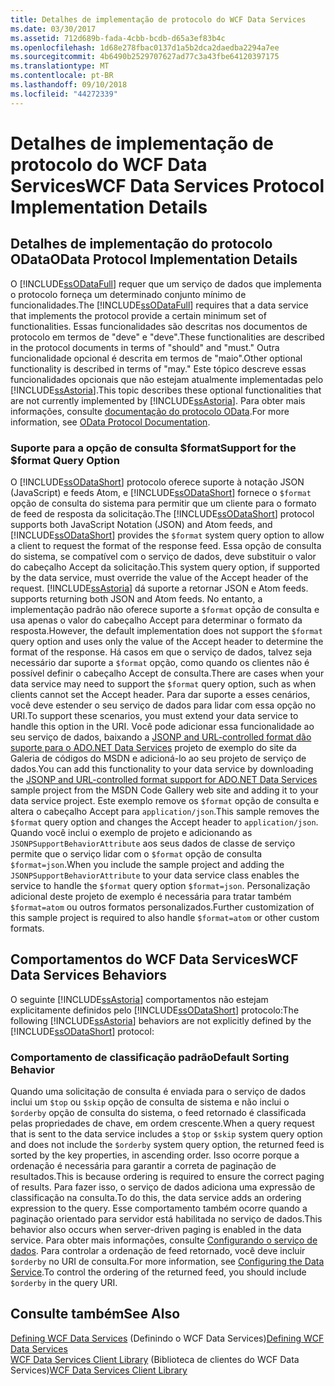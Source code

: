 ```yaml
---
title: Detalhes de implementação de protocolo do WCF Data Services
ms.date: 03/30/2017
ms.assetid: 712d689b-fada-4cbb-bcdb-d65a3ef83b4c
ms.openlocfilehash: 1d68e278fbac0137d1a5b2dca2daedba2294a7ee
ms.sourcegitcommit: 4b6490b2529707627ad77c3a43fbe64120397175
ms.translationtype: MT
ms.contentlocale: pt-BR
ms.lasthandoff: 09/10/2018
ms.locfileid: "44272339"
---
```

# <a name="wcf-data-services-protocol-implementation-details"></a><span data-ttu-id="338db-102">Detalhes de implementação de protocolo do WCF Data Services</span><span class="sxs-lookup"><span data-stu-id="338db-102">WCF Data Services Protocol Implementation Details</span></span>
## <a name="odata-protocol-implementation-details"></a><span data-ttu-id="338db-103">Detalhes de implementação do protocolo OData</span><span class="sxs-lookup"><span data-stu-id="338db-103">OData Protocol Implementation Details</span></span>  
 <span data-ttu-id="338db-104">O [!INCLUDE[ssODataFull](../../../../includes/ssodatafull-md.md)] requer que um serviço de dados que implementa o protocolo forneça um determinado conjunto mínimo de funcionalidades.</span><span class="sxs-lookup"><span data-stu-id="338db-104">The [!INCLUDE[ssODataFull](../../../../includes/ssodatafull-md.md)] requires that a data service that implements the protocol provide a certain minimum set of functionalities.</span></span> <span data-ttu-id="338db-105">Essas funcionalidades são descritas nos documentos de protocolo em termos de "deve" e "deve".</span><span class="sxs-lookup"><span data-stu-id="338db-105">These functionalities are described in the protocol documents in terms of "should" and "must."</span></span> <span data-ttu-id="338db-106">Outra funcionalidade opcional é descrita em termos de "maio".</span><span class="sxs-lookup"><span data-stu-id="338db-106">Other optional functionality is described in terms of "may."</span></span> <span data-ttu-id="338db-107">Este tópico descreve essas funcionalidades opcionais que não estejam atualmente implementadas pelo [!INCLUDE[ssAstoria](../../../../includes/ssastoria-md.md)].</span><span class="sxs-lookup"><span data-stu-id="338db-107">This topic describes these optional functionalities that are not currently implemented by [!INCLUDE[ssAstoria](../../../../includes/ssastoria-md.md)].</span></span> <span data-ttu-id="338db-108">Para obter mais informações, consulte [documentação do protocolo OData](https://go.microsoft.com/fwlink/?LinkID=184554).</span><span class="sxs-lookup"><span data-stu-id="338db-108">For more information, see [OData Protocol Documentation](https://go.microsoft.com/fwlink/?LinkID=184554).</span></span>  
  
### <a name="support-for-the-format-query-option"></a><span data-ttu-id="338db-109">Suporte para a opção de consulta $format</span><span class="sxs-lookup"><span data-stu-id="338db-109">Support for the $format Query Option</span></span>  
 <span data-ttu-id="338db-110">O [!INCLUDE[ssODataShort](../../../../includes/ssodatashort-md.md)] protocolo oferece suporte à notação JSON (JavaScript) e feeds Atom, e [!INCLUDE[ssODataShort](../../../../includes/ssodatashort-md.md)] fornece o `$format` opção de consulta do sistema para permitir que um cliente para o formato de feed de resposta da solicitação.</span><span class="sxs-lookup"><span data-stu-id="338db-110">The [!INCLUDE[ssODataShort](../../../../includes/ssodatashort-md.md)] protocol supports both JavaScript Notation (JSON) and Atom feeds, and [!INCLUDE[ssODataShort](../../../../includes/ssodatashort-md.md)] provides the `$format` system query option to allow a client to request the format of the response feed.</span></span> <span data-ttu-id="338db-111">Essa opção de consulta do sistema, se compatível com o serviço de dados, deve substituir o valor do cabeçalho Accept da solicitação.</span><span class="sxs-lookup"><span data-stu-id="338db-111">This system query option, if supported by the data service, must override the value of the Accept header of the request.</span></span> [!INCLUDE[ssAstoria](../../../../includes/ssastoria-md.md)]<span data-ttu-id="338db-112"> dá suporte a retornar JSON e Atom feeds.</span><span class="sxs-lookup"><span data-stu-id="338db-112"> supports returning both JSON and Atom feeds.</span></span> <span data-ttu-id="338db-113">No entanto, a implementação padrão não oferece suporte a `$format` opção de consulta e usa apenas o valor do cabeçalho Accept para determinar o formato da resposta.</span><span class="sxs-lookup"><span data-stu-id="338db-113">However, the default implementation does not support the `$format` query option and uses only the value of the Accept header to determine the format of the response.</span></span> <span data-ttu-id="338db-114">Há casos em que o serviço de dados, talvez seja necessário dar suporte a `$format` opção, como quando os clientes não é possível definir o cabeçalho Accept de consulta.</span><span class="sxs-lookup"><span data-stu-id="338db-114">There are cases when your data service may need to support the `$format` query option, such as when clients cannot set the Accept header.</span></span> <span data-ttu-id="338db-115">Para dar suporte a esses cenários, você deve estender o seu serviço de dados para lidar com essa opção no URI.</span><span class="sxs-lookup"><span data-stu-id="338db-115">To support these scenarios, you must extend your data service to handle this option in the URI.</span></span> <span data-ttu-id="338db-116">Você pode adicionar essa funcionalidade ao seu serviço de dados, baixando a [JSONP and URL-controlled format dão suporte para o ADO.NET Data Services](https://go.microsoft.com/fwlink/?LinkId=208228) projeto de exemplo do site da Galeria de códigos do MSDN e adicioná-lo ao seu projeto de serviço de dados.</span><span class="sxs-lookup"><span data-stu-id="338db-116">You can add this functionality to your data service by downloading the [JSONP and URL-controlled format support for ADO.NET Data Services](https://go.microsoft.com/fwlink/?LinkId=208228) sample project from the MSDN Code Gallery web site and adding it to your data service project.</span></span> <span data-ttu-id="338db-117">Este exemplo remove os `$format` opção de consulta e altera o cabeçalho Accept para `application/json`.</span><span class="sxs-lookup"><span data-stu-id="338db-117">This sample removes the `$format` query option and changes the Accept header to `application/json`.</span></span> <span data-ttu-id="338db-118">Quando você inclui o exemplo de projeto e adicionando as `JSONPSupportBehaviorAttribute` aos seus dados de classe de serviço permite que o serviço lidar com o `$format` opção de consulta `$format=json`.</span><span class="sxs-lookup"><span data-stu-id="338db-118">When you include the sample project and adding the `JSONPSupportBehaviorAttribute` to your data service class enables the service to handle the `$format` query option `$format=json`.</span></span> <span data-ttu-id="338db-119">Personalização adicional deste projeto de exemplo é necessária para tratar também `$format=atom` ou outros formatos personalizados.</span><span class="sxs-lookup"><span data-stu-id="338db-119">Further customization of this sample project is required to also handle `$format=atom` or other custom formats.</span></span>  
  
## <a name="wcf-data-services-behaviors"></a><span data-ttu-id="338db-120">Comportamentos do WCF Data Services</span><span class="sxs-lookup"><span data-stu-id="338db-120">WCF Data Services Behaviors</span></span>  
 <span data-ttu-id="338db-121">O seguinte [!INCLUDE[ssAstoria](../../../../includes/ssastoria-md.md)] comportamentos não estejam explicitamente definidos pelo [!INCLUDE[ssODataShort](../../../../includes/ssodatashort-md.md)] protocolo:</span><span class="sxs-lookup"><span data-stu-id="338db-121">The following [!INCLUDE[ssAstoria](../../../../includes/ssastoria-md.md)] behaviors are not explicitly defined by the [!INCLUDE[ssODataShort](../../../../includes/ssodatashort-md.md)] protocol:</span></span>  
  
### <a name="default-sorting-behavior"></a><span data-ttu-id="338db-122">Comportamento de classificação padrão</span><span class="sxs-lookup"><span data-stu-id="338db-122">Default Sorting Behavior</span></span>  
 <span data-ttu-id="338db-123">Quando uma solicitação de consulta é enviada para o serviço de dados inclui um `$top` ou `$skip` opção de consulta de sistema e não inclui o `$orderby` opção de consulta do sistema, o feed retornado é classificada pelas propriedades de chave, em ordem crescente.</span><span class="sxs-lookup"><span data-stu-id="338db-123">When a query request that is sent to the data service includes a `$top` or `$skip` system query option and does not include the `$orderby` system query option, the returned feed is sorted by the key properties, in ascending order.</span></span> <span data-ttu-id="338db-124">Isso ocorre porque a ordenação é necessária para garantir a correta de paginação de resultados.</span><span class="sxs-lookup"><span data-stu-id="338db-124">This is because ordering is required to ensure the correct paging of results.</span></span> <span data-ttu-id="338db-125">Para fazer isso, o serviço de dados adiciona uma expressão de classificação na consulta.</span><span class="sxs-lookup"><span data-stu-id="338db-125">To do this, the data service adds an ordering expression to the query.</span></span> <span data-ttu-id="338db-126">Esse comportamento também ocorre quando a paginação orientado para servidor está habilitada no serviço de dados.</span><span class="sxs-lookup"><span data-stu-id="338db-126">This behavior also occurs when server-driven paging is enabled in the data service.</span></span> <span data-ttu-id="338db-127">Para obter mais informações, consulte [Configurando o serviço de dados](../../../../docs/framework/data/wcf/configuring-the-data-service-wcf-data-services.md). Para controlar a ordenação de feed retornado, você deve incluir `$orderby` no URI de consulta.</span><span class="sxs-lookup"><span data-stu-id="338db-127">For more information, see [Configuring the Data Service](../../../../docs/framework/data/wcf/configuring-the-data-service-wcf-data-services.md).To control the ordering of the returned feed, you should include `$orderby` in the query URI.</span></span>  
  
## <a name="see-also"></a><span data-ttu-id="338db-128">Consulte também</span><span class="sxs-lookup"><span data-stu-id="338db-128">See Also</span></span>  
 <span data-ttu-id="338db-129">[Defining WCF Data Services](../../../../docs/framework/data/wcf/defining-wcf-data-services.md) (Definindo o WCF Data Services)</span><span class="sxs-lookup"><span data-stu-id="338db-129">[Defining WCF Data Services](../../../../docs/framework/data/wcf/defining-wcf-data-services.md)</span></span>  
 <span data-ttu-id="338db-130">[WCF Data Services Client Library](../../../../docs/framework/data/wcf/wcf-data-services-client-library.md) (Biblioteca de clientes do WCF Data Services)</span><span class="sxs-lookup"><span data-stu-id="338db-130">[WCF Data Services Client Library](../../../../docs/framework/data/wcf/wcf-data-services-client-library.md)</span></span>
